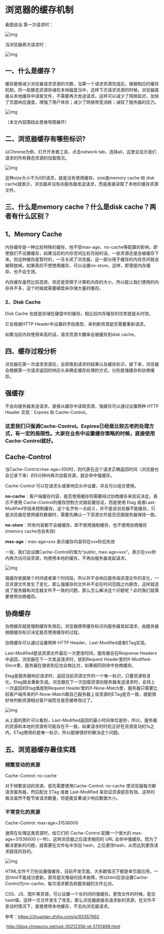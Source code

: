 # 浏览器的缓存机制

看图说话 第一次请求时：

![img](http://blog.chinaunix.net/attachment/201604/13/30212356_1460560757X4UB.png)

当浏览器再次请求时：

![img](http://blog.chinaunix.net/attachment/201604/13/30212356_1460560783tYUG.png)



## **一、什么是缓存？** 

缓存能够减少浏览器请求资源的次数，当第一个请求资源完成后，根据相应的缓存机制，将一些静态资源存储在本地磁盘当中，这样下次请求资源的时候，浏览器直接从本地缓存中读取文件，不需要再次发送请求。这样可以减少了网络延迟，加快了页面响应速度，增强了用户体验；减少了网络带宽消耗；减轻了服务器的压力。

![img](https://pic1.zhimg.com/80/v2-39c8993bb32a1bef16e21e3f21d01090_720w.jpg)

（本文内容围绕此思维导图展开）



## **二、浏览器缓存有哪些标识?**

以Chrome为例，打开开发者工具，点击network tab，选择all，这里会显示我们请求的所有静态资源的加载情况。

![img](https://pic2.zhimg.com/80/v2-428e70fb3e4fa23f43a7515d50a40455_720w.jpg)



这种size大小不为0的请求，就是没有使用缓存。size是memory cache 和 disk cache就表示，浏览器并没有向服务器发送请求，而是直接读取了本地的缓存资源文件。

## **三、什么是memory cache？什么是disk cache？两者有什么区别？** 

## **1、Memory Cache** 

内存缓存是一种比较特殊的缓存，他不受max-age、no-cache等配置的影响，即使我们不设置缓存，如果当前的内存空间比较充裕的话，一些资源还是会被缓存下来。但这种缓存是暂时的，一旦关闭了浏览器，这一部分用于缓存的内存空间就会被释放掉。如果真的不想使用缓存，可以设置no-store，这样，即便是内存缓存，也不会生效。

内存缓存虽然比较高效，但还是受限于计算机内存的大小，所以能让我们使用的内存并不多，这个时候就需要硬盘来存储大量的缓存。

### **2、Disk Cache** 

Disk Cache 也就是存储在硬盘中的缓存。相比较内存缓存的优势就是长时效。

它会根据HTTP Header中设置的字段类型，来判断资源是否需要重新请求。

如果当前内存使用率高的话，请求资源大概率会被缓存到disk cache。

## **四、缓存过程分析**

浏览器在第一次请求资源后，会获取到请求的结果以及缓存标识，接下来，浏览器会根据第一次请求返回的响应头来确定缓存处理的方式，分别是强缓存和协商缓存。

## **强缓存**

不会向服务器发送请求，直接从缓存中读取资源，强缓存可以通过设置两种 HTTP Header 实现：Expires 和 Cache-Control。

### 这里我们只强调Cache-Control。Expires已经是比较古老的处理方式，有一定的局限性。大家在业务中设置缓存策略的时候，直接使用Cache-Control就好。 

## **Cache-Control** 

当Cache-Control:max-age=300时，则代表在这个请求正确返回时间（浏览器也会记录下来）的5分钟内再次加载资源，就会命中强缓存。

Cache-Control 可以在请求头或者响应头中设置，并且可以组合使用。

**no-cache**：客户端缓存内容，是否使用缓存则需要经过协商缓存来验证决定。表示不使用 Cache-Control的缓存控制方式做前置验证，而是使用 Etag 或者Last-Modified字段来控制缓存。这个名字有一点歧义，并不是说浏览器不能缓存，只是浏览器在使用缓存数据时，需要先确认一下资源文件是否还跟服务器保持一致。

**no-store**：所有内容都不会被缓存，即不使用强制缓存，也不使用协商缓存(memory cache也会失效)

**max-age**：max-age=xxx 表示缓存内容将在xxx秒后失效

一般，我们会设置Cache-Control的值为“public, max-age=xxx”，表示在xxx秒内再次访问该资源，均使用本地的缓存，不再向服务器发起请求。

![img](https://pic1.zhimg.com/80/v2-0476062549f357e4ddc7564f4b01f9c0_720w.jpg)

强缓存依据某个时间或者某个时间段，所以并不会响应服务端资源文件的变化，一旦资源文件发生了变化，那么强缓存的文件并不会在时间范围之内更改，这样就造成了服务器和浏览器文件不一致的问题，那么怎么解决这个问题呢？此时我们就需要使用协商缓存。

## **协商缓存** 

协商缓存就是强制缓存失效后，浏览器携带缓存标识向服务器发起请求，由服务器根据缓存标识决定是否使用缓存的过程。

协商缓存可以通过设置两种 HTTP Header，Last-Modified或者ETag实现。

Last-Modified是该资源文件最后一次更改时间，服务器会在Response Headers中返回，浏览器在下一次发送请求时，放到Request Header里的If-Modified-Since里，服务器在接收到后也会做比对，如果相同则命中协商缓存。

Etag是服务器响应请求时，返回当前资源文件的一个唯一标识，只要资源有变化，Etag就会重新生成。浏览器在下一次加载资源向服务器发送请求时，会将上一次返回的Etag值放到Request Header里的If-None-Match里，服务器只需要比较客户端传来的If-None-Match跟自己服务器上该资源的ETag是否一致，就能很好地判断资源相对客户端而言是否被修改过了。

![img](https://pic4.zhimg.com/80/v2-db03c7203885a9bc859aa1e960345577_720w.jpg)

从上面的图片可以看到，Last-Modified返回的最小时间单位是秒，所以，服务器的资源和本地的资源有可能存在不一致，如果请求的时机正好在资源变动的1s之内，ETag使用的是唯一标识，所以能够很好的解决这个问题。

## **五、浏览器缓存最佳实践**

### **频繁变动的资源**

Cache-Control: no-cache

对于频繁变动的资源，首先需要使用Cache-Control: no-cache 使浏览器每次都请求服务器，然后配合 ETag 或者 Last-Modified 来验证资源是否有效。这样的做法虽然不能节省请求数量，但是能显著减少响应数据大小。

### **不常变化的资源**

Cache-Control: max-age=31536000

通常在处理这类资源时，给它们的 Cache-Control 配置一个很大的 max-age=31536000 (一年)，这样浏览器之后请求相同的 URL 会命中强缓存。而为了解决更新的问题，就需要在文件名中添加 hash，之后更改hash，从而达到更改请求路径的目的。

![img](https://pic4.zhimg.com/80/v2-9b227b52cefa3a64a1041a5300df211f_720w.jpg)



HTML文件千万别设置强缓存，目前开发页面，大多数情况下都是单页面应用，一旦html不能成功更新，那将是灾难级的技术故障，所以html应该设置Cache-Control为no-cache，每次请求都去和服务器的文件比对。

CSS、JS、图片等资源，可以设置一个长时间的强缓存。更改文件的时候，配合hash值，这样一旦文件发生了改变，那么浏览器直接去请求新的资源，在文件不变动的情况下，直接使用本地缓存，不去向浏览器请求。



参考：https://zhuanlan.zhihu.com/p/93357692

​			http://blog.chinaunix.net/uid-30212356-id-5701499.html